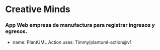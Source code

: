 # Creative Minds
<h3>App Web empresa de manufactura para registrar ingresos y egresos.</h3>

- name: PlantUML Action
  uses: Timmy/plantuml-action@v1

